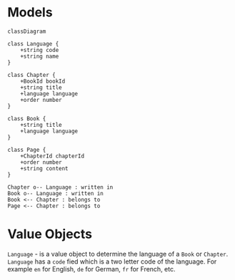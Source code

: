 # Models

```
classDiagram

class Language {
    +string code
    +string name
}

class Chapter {
    +BookId bookId
    +string title
    +language language
    +order number
}

class Book {
    +string title
    +language language
}

class Page {
    +ChapterId chapterId
    +order number
    +string content
}

Chapter o-- Language : written in
Book o-- Language : written in
Book <-- Chapter : belongs to
Page <-- Chapter : belongs to
```

# Value Objects

`Language` - is a value object to determine the language of a `Book` or `Chapter`. `Language` has a `code` fied which is a two letter code of the language. For example `en` for English, `de` for German, `fr` for French, etc.
